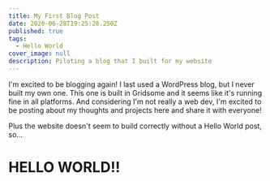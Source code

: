 ```yaml
---
title: My First Blog Post
date: 2020-06-28T19:25:28.250Z
published: true
tags:
  - Hello World
cover_image: null
description: Piloting a blog that I built for my website
---
```

I'm excited to be blogging again! I last used a WordPress blog, but I never built my own one. This one is built in Gridsome and it seems like it's running fine in all platforms. And considering I'm not really a web dev, I'm excited to be posting about my thoughts and projects here and share it with everyone!

Plus the website doesn't seem to build correctly without a Hello World post, so...

# **HELLO WORLD!!**
